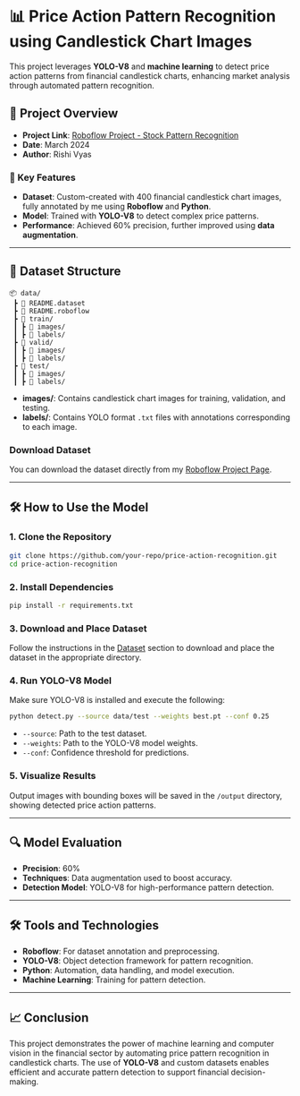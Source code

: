 
# 📊 Price Action Pattern Recognition using Candlestick Chart Images

This project leverages **YOLO-V8** and **machine learning** to detect price action patterns from financial candlestick charts, enhancing market analysis through automated pattern recognition.

## 🚀 Project Overview

- **Project Link**: [Roboflow Project - Stock Pattern Recognition](https://universe.roboflow.com/rishi-vyas-vbwyc/stock-pattern-recognition/dataset/2)
- **Date**: March 2024
- **Author**: Rishi Vyas

### 🔑 Key Features

- **Dataset**: Custom-created with 400 financial candlestick chart images, fully annotated by me using **Roboflow** and **Python**.
- **Model**: Trained with **YOLO-V8** to detect complex price patterns.
- **Performance**: Achieved 60% precision, further improved using **data augmentation**.

---

## 📂 Dataset Structure

```plaintext
📦 data/
 ┣ 📜 README.dataset  
 ┣ 📜 README.roboflow  
 ┣ 📂 train/  
 ┃ ┣ 📂 images/  
 ┃ ┣ 📂 labels/  
 ┣ 📂 valid/  
 ┃ ┣ 📂 images/  
 ┃ ┣ 📂 labels/  
 ┣ 📂 test/  
 ┃ ┣ 📂 images/  
 ┃ ┣ 📂 labels/  
```

- **images/**: Contains candlestick chart images for training, validation, and testing.
- **labels/**: Contains YOLO format `.txt` files with annotations corresponding to each image.

### Download Dataset

You can download the dataset directly from my [Roboflow Project Page](https://universe.roboflow.com/rishi-vyas-vbwyc/stock-pattern-recognition/dataset/2).

---

## 🛠️ How to Use the Model

### 1. Clone the Repository

```bash
git clone https://github.com/your-repo/price-action-recognition.git
cd price-action-recognition
```

### 2. Install Dependencies

```bash
pip install -r requirements.txt
```

### 3. Download and Place Dataset

Follow the instructions in the [Dataset](#dataset-structure) section to download and place the dataset in the appropriate directory.

### 4. Run YOLO-V8 Model

Make sure YOLO-V8 is installed and execute the following:

```bash
python detect.py --source data/test --weights best.pt --conf 0.25
```

- `--source`: Path to the test dataset.
- `--weights`: Path to the YOLO-V8 model weights.
- `--conf`: Confidence threshold for predictions.

### 5. Visualize Results

Output images with bounding boxes will be saved in the `/output` directory, showing detected price action patterns.

---

## 🔍 Model Evaluation

- **Precision**: 60%
- **Techniques**: Data augmentation used to boost accuracy.
- **Detection Model**: YOLO-V8 for high-performance pattern detection.

---

## 🛠️ Tools and Technologies

- **Roboflow**: For dataset annotation and preprocessing.
- **YOLO-V8**: Object detection framework for pattern recognition.
- **Python**: Automation, data handling, and model execution.
- **Machine Learning**: Training for pattern detection.

---

## 📈 Conclusion

This project demonstrates the power of machine learning and computer vision in the financial sector by automating price pattern recognition in candlestick charts. The use of **YOLO-V8** and custom datasets enables efficient and accurate pattern detection to support financial decision-making.
